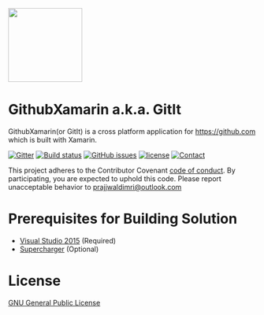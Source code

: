 <img src="https://cdn.rawgit.com/prajjwaldimri/GithubXamarin/d955bac0/GithubXamarin.UWP/Assets/GitItLogoBl.svg" height="150" width="150"/>

# GithubXamarin a.k.a. GitIt 

GithubXamarin(or GitIt) is a cross platform application for https://github.com which is built with Xamarin.

[![Gitter](https://img.shields.io/gitter/room/nwjs/nw.js.svg?style=flat-square)](https://gitter.im/GithubUWP/Lobby)
[![Build status](https://ci.appveyor.com/api/projects/status/ud7on9hsorejkbys?svg=true)](https://ci.appveyor.com/project/prajjwaldimri/githubuwp)
[![GitHub issues](https://img.shields.io/github/issues/prajjwaldimri/GithubUWP.svg?maxAge=2592000?style=flat-square)](https://github.com/prajjwaldimri/GithubUWP/issues)
[![license](https://img.shields.io/badge/license-GNU%20GPL%20v3-blue.svg?maxAge=2592000?style=flat-square)](https://github.com/prajjwaldimri/GithubUWP/blob/master/LICENSE)
[![Contact](https://img.shields.io/badge/contact-@prajjwaldimri-642C90.svg?style=flat-square)](https://twitter.com/prajjwaldimri)

This project adheres to the Contributor Covenant [code of conduct](https://github.com/prajjwaldimri/GithubXamarin/blob/master/CODE_OF_CONDUCT.md).
By participating, you are expected to uphold this code. 
Please report unacceptable behavior to prajjwaldimri@outlook.com

# Prerequisites for Building Solution

* [Visual Studio 2015](visualstudio.com) (Required)
* [Supercharger](supercharger.tools) (Optional)

# License

[GNU General Public License](https://github.com/prajjwaldimri/GithubXamarin/blob/master/LICENSE)
